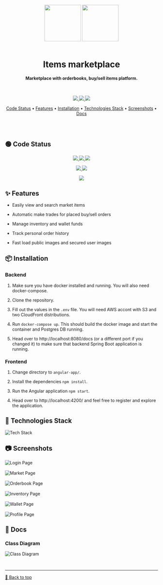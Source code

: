 <br>
<div align="center">
  <img src="./images/brand_dark_mode.svg#gh-dark-mode-only" width="120px">
  <img src="./images/brand_light_mode.svg#gh-light-mode-only" width="120px">
</div>
<br>
<h1 align="center">Items marketplace</h1>
<h4 align="center">Marketplace with orderbooks, buy/sell items platform.</h4>
<br>

<p align="center">
  <a href="https://github.com/darkovrbaski/items_marketplace/releases"
     title="GitHub release (latest SemVer)">
    <img src="https://img.shields.io/github/v/release/darkovrbaski/items_marketplace?sort=semver">
  </a>
  <a href="#"
     title="GitHub Repo stars">
    <img src="https://img.shields.io/github/stars/darkovrbaski/items_marketplace?">
  </a>
  <a href="https://linkedin.com/in/darko-vrbaški-b45a00242"
     title="LinkedIn">
    <img src="https://img.shields.io/badge/LinkedIn-0077B5?&logo=linkedin&logoColor=white">
  </a>
<p>

<p align="center">
  <a href="#-code-status">Code Status</a> •
  <a href="#-features">Features</a> •
  <a href="#-installation">Installation</a> •
  <a href="#-technologies-stack">Technologies Stack</a> •
  <a href="#-screenshots">Screenshots</a> •
  <a href="#-docs">Docs</a>
</p>

<br>
<br>

## 🟢 Code Status

<p align="center">
  <a href="https://github.com/darkovrbaski/items_marketplace/actions/workflows/ci-backend.yml"
     title="Backend CI workflow status">
    <img src="https://github.com/darkovrbaski/items_marketplace/actions/workflows/ci-backend.yml/badge.svg?branch=main">
  </a>
  <a href="https://sonarcloud.io/summary/new_code?id=darkovrbaski_items_marketplace_backend"
     title="Backend code quality status">
    <img src="https://sonarcloud.io/api/project_badges/measure?project=darkovrbaski_items_marketplace_backend&metric=alert_status">
  </a>
  <a href="https://sonarcloud.io/summary/overall?id=darkovrbaski_items_marketplace_backend"
     title="Backend code coverage">
    <img src="https://img.shields.io/sonar/coverage/darkovrbaski_items_marketplace_backend/main?server=https%3A%2F%2Fsonarcloud.io">
  </a>
<p>
  
<p align="center">
  <a href="https://github.com/darkovrbaski/items_marketplace/actions/workflows/ci-frontend.yml"
     title="Frontend CI workflow status">
    <img src="https://github.com/darkovrbaski/items_marketplace/actions/workflows/ci-frontend.yml/badge.svg?branch=main">
  </a>
  <a href="https://sonarcloud.io/summary/new_code?id=darkovrbaski_items_marketplace_frontend"
     title="Frontend code quality status">
    <img src="https://sonarcloud.io/api/project_badges/measure?project=darkovrbaski_items_marketplace_frontend&metric=alert_status">
  </a>
<p>

<p align="center">
  <a href="https://github.com/darkovrbaski/items_marketplace/actions/workflows/codeql.yml"
     title="Code quality workflow status">
    <img src="https://github.com/darkovrbaski/items_marketplace/actions/workflows/codeql.yml/badge.svg">
  </a>
<p>

## ✨ Features

- Easily view and search market items

- Automatic make trades for placed buy/sell orders

- Manage inventory and wallet funds

- Track personal order history

- Fast load public images and secured user images

## 📦 Installation

### Backend

1. Make sure you have docker installed and running. You will also need docker-compose.

2. Clone the repository.

3. Fill out the values in the `.env` file. You will need AWS accont with S3 and two CloudFront distributions.

4. Run `docker-compose up`. This should build the docker image and start the container and Postgres DB running.

5. Head over to http://localhost:8080/docs (or a different port if you changed it) to make sure that backend Spring Boot application is running.

### Frontend

1. Change directory to `angular-app/`.

2. Install the dependencies `npm install`.

3. Run the Angular application `npm start`.

4. Head over to http://localhost:4200/ and feel free to register and explore the application.

## 📱 Technologies Stack

![Tech Stack](./images/tech-stack.svg?raw=true)

<!-- https://github-readme-tech-stack.vercel.app/api/cards?title=&showBorder=false&lineCount=6&hideBg=true&hideTitle=true&theme=github&line1=SpringBoot,Spring%20Boot,6DB33F;SpringSecurity,Spring%20Security,6DB33F;JUnit5,JUnit5,25A162&line2=Angular,Angular,DD0031;html5,html5,2831a9;sass,SCSS,CC6699;Bootstrap,Bootstrap,7952B3&line3=ESLint,ESLint,4B32C3;google,Checkstyle,34A7C1;Prettier,Prettier,7B93E;&line4=AmazonAWS,AWS,232F3E;AmazonS3,S3,569A31;AmazonCloudWatch,Cloudfront,66459B;,Secrets%20Manager,EE0000&line5=GitHubActions,GitHub%20Actions,2088FF;SonarCloud,SonarCloud,F3702A;Dependabot,Dependabot,025E8C&line6=Docker,Docker,2496ED;PostgreSQL,PostgreSQL,4169E1 -->

## 📷 Screenshots

![Login Page](./images/login-page.png?raw=true)
<br>
<br>
![Market Page](./images/market-page.png?raw=true)
<br>
<br>
![Orderbook Page](./images/orderbook-page.png?raw=true)
<br>
<br>
![Inventory Page](./images/inventory-page.png?raw=true)
<br>
<br>
![Wallet Page](./images/wallet-page.png?raw=true)
<br>
<br>
![Profile Page](./images/profile-page.png?raw=true)


## 📃 Docs

### Class Diagram

![Class Diagram](./images/class-diagram.png?raw=true)


<br><hr>
[🔼 Back to top](#items-marketplace)
